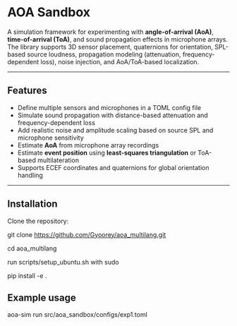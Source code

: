 # AOA Sandbox

A simulation framework for experimenting with **angle-of-arrival (AoA)**, **time-of-arrival (ToA)**, and sound propagation effects in microphone arrays.  
The library supports 3D sensor placement, quaternions for orientation, SPL-based source loudness, propagation modeling (attenuation, frequency-dependent loss), noise injection, and AoA/ToA-based localization.

---

## Features
- Define multiple sensors and microphones in a TOML config file
- Simulate sound propagation with distance-based attenuation and frequency-dependent loss
- Add realistic noise and amplitude scaling based on source SPL and microphone sensitivity
- Estimate **AoA** from microphone array recordings
- Estimate **event position** using **least-squares triangulation** or ToA-based multilateration
- Supports ECEF coordinates and quaternions for global orientation handling

---

## Installation

Clone the repository:

git clone https://github.com/Gyoorey/aoa_multilang.git

cd aoa_multilang

run scripts/setup_ubuntu.sh with sudo

pip install -e .


## Example usage
aoa-sim run src/aoa_sandbox/configs/exp1.toml